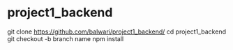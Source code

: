 # project1_backend
git clone https://github.com/balwari/project1_backend/
cd project1_backend
git checkout -b branch name
npm install

